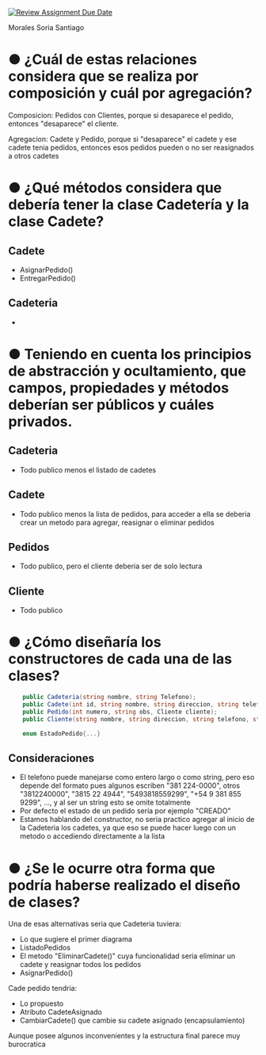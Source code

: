 [![Review Assignment Due Date](https://classroom.github.com/assets/deadline-readme-button-22041afd0340ce965d47ae6ef1cefeee28c7c493a6346c4f15d667ab976d596c.svg)](https://classroom.github.com/a/XJVOx6rx)

Morales Soria Santiago

# ● ¿Cuál de estas relaciones considera que se realiza por composición y cuál por agregación? 
Composicion: Pedidos con Clientes, porque si desaparece el pedido, entonces "desaparece" el cliente.

Agregacion: Cadete y Pedido, porque si "desaparece" el cadete y ese cadete tenia pedidos, entonces esos pedidos pueden o no ser reasignados a otros cadetes

# ● ¿Qué métodos considera que debería tener la clase Cadetería y la clase Cadete? 
## Cadete
- AsignarPedido()
- EntregarPedido()


## Cadeteria
- 

# ● Teniendo en cuenta los principios de abstracción y ocultamiento, que campos, propiedades y métodos deberían ser públicos y cuáles privados. 
## Cadeteria
- Todo publico menos el listado de cadetes

## Cadete
- Todo publico menos la lista de pedidos, para acceder a ella se deberia crear un metodo para agregar, reasignar o eliminar pedidos

## Pedidos
- Todo publico, pero el cliente deberia ser de solo lectura

## Cliente
- Todo publico

# ● ¿Cómo diseñaría los constructores de cada una de las clases? 
```cs
    public Cadeteria(string nombre, string Telefono);
    public Cadete(int id, string nombre, string direccion, string telefono);
    public Pedido(int numero, string obs, Cliente cliente);
    public Cliente(string nombre, string direccion, string telefono, string datosReferenciaDireccion)

    enum EstadoPedido{...}
```
## Consideraciones
- El telefono puede manejarse como entero largo o como string, pero eso depende del formato pues algunos escriben "381 224-0000", otros "3812240000", "3815 22 4944", "5493818559299", "+54 9 381 855 9299", ..., y al ser un string esto se omite totalmente
- Por defecto el estado de un pedido seria por ejemplo "CREADO"
- Estamos hablando del constructor, no seria practico agregar al inicio de la Cadeteria los cadetes, ya que eso se puede hacer luego con un metodo o accediendo directamente a la lista

# ● ¿Se le ocurre otra forma que podría haberse realizado el diseño de clases?

Una de esas alternativas seria que Cadeteria tuviera:
- Lo que sugiere el primer diagrama
- ListadoPedidos
- El metodo "EliminarCadete()" cuya funcionalidad seria eliminar un cadete y reasignar todos los pedidos
- AsignarPedido()

Cade pedido tendria:
- Lo propuesto
- Atributo CadeteAsignado
- CambiarCadete() que cambie su cadete asignado (encapsulamiento)

Aunque posee algunos inconvenientes y la estructura final parece muy burocratica